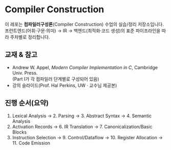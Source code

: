 # Compiler Construction

이 레포는 **컴파일러구성론**(Compiler Construction) 수업의 실습/정리 저장소입니다.  
프런트엔드(어휘·구문·의미) → IR → 백엔드(최적화·코드 생성)의 표준 파이프라인을 따라 주차별로 정리합니다.

## 교재 & 참고
- Andrew W. Appel, *Modern Compiler Implementation in C*, Cambridge Univ. Press.  
  (Part I가 각 컴파일러 단계별로 구성되어 있음)
- 강의 슬라이드(Prof. Hal Perkins, UW · 교수님 제공본)

## 진행 순서(요약)
1. Lexical Analysis → 2. Parsing → 3. Abstract Syntax → 4. Semantic Analysis  
5. Activation Records → 6. IR Translation → 7. Canonicalization/Basic Blocks  
8. Instruction Selection → 9. Control/Dataflow → 10. Register Allocation → 11. Code Emission
